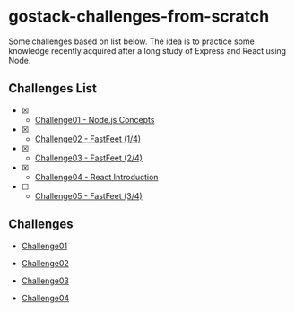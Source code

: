 # gostack-challenges-from-scratch

Some challenges based on list below. The idea is to practice some knowledge recently acquired after a long study of Express and React using Node.

## Challenges List

- [x] -  [Challenge01 - Node.js Concepts](https://github.com/rocketseat-education/bootcamp-gostack-desafio-01)

- [x] - [Challenge02 - FastFeet (1/4)](https://github.com/rocketseat-education/bootcamp-gostack-desafio-02)

- [x] - [Challenge03 - FastFeet (2/4)](https://github.com/rocketseat-education/bootcamp-gostack-desafio-03)

- [x] - [Challenge04 - React Introduction](https://github.com/rocketseat-education/bootcamp-gostack-desafio-04)

- [ ] - [Challenge05 - FastFeet (3/4)](https://github.com/rocketseat-education/bootcamp-gostack-desafio-09)



## Challenges

- [Challenge01](./challenges/challenge01)

- [Challenge02](./challenges/challenge02)

- [Challenge03](./challenges/challenge03)

- [Challenge04](./challenges/challenge04)

